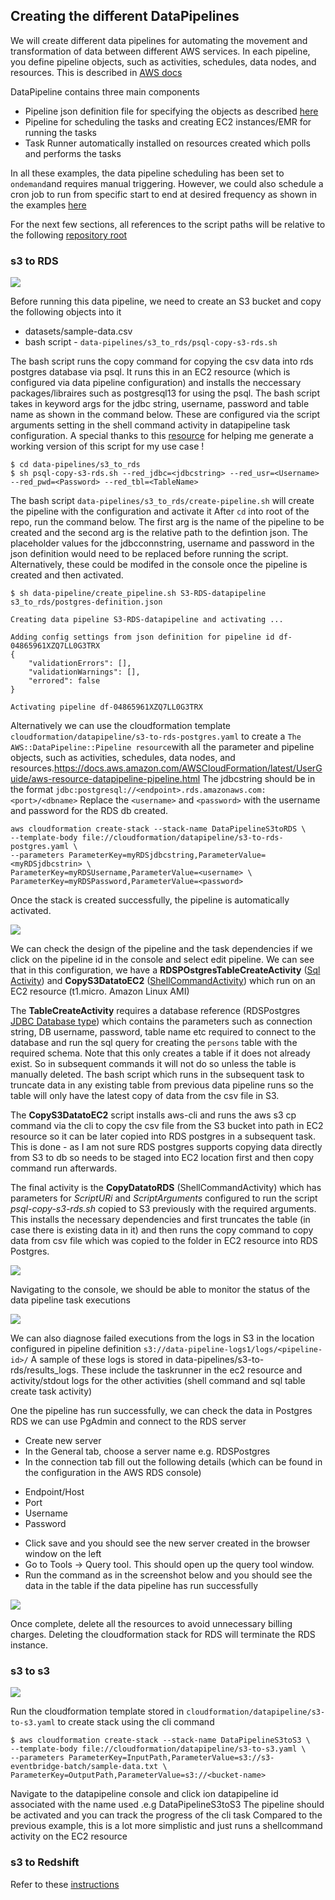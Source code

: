 ## Creating the different DataPipelines

We will create different data pipelines for automating the movement and transformation of data between 
different AWS services.  In each pipeline, you define pipeline objects, such as activities, schedules, 
data nodes, and resources. This is described in [AWS docs](https://docs.aws.amazon.com/datapipeline/latest/DeveloperGuide/what-is-datapipeline.html
)


DataPipeline contains three main components 

* Pipeline json definition file for specifying the objects as described [here](https://docs.aws.amazon.com/datapipeline/latest/DeveloperGuide/dp-writing-pipeline-definition.html)
* Pipeline for scheduling the tasks and creating EC2 instances/EMR for running the tasks
* Task Runner automatically installed on resources created which polls and performs the tasks

In all these examples, the data pipeline scheduling has been set to `ondemand`and requires manual triggering.
However, we could also schedule a cron job to run from specific start to end at desired frequency as shown in 
the examples [here](https://docs.aws.amazon.com/datapipeline/latest/DeveloperGuide/dp-object-schedule.html)


For the next few sections, all references to the script paths will be relative to the following [repository root](https://github.com/ryankarlos/AWS-ETL-Workflows)

### s3 to RDS

![](../screenshots/dp-s3-to-rds-tasks.png) 

Before running this data pipeline, we need to create an S3 bucket and copy the following objects into it 

* datasets/sample-data.csv 
* bash script - `data-pipelines/s3_to_rds/psql-copy-s3-rds.sh`

The bash script runs the copy command for copying the csv data into rds postgres database via psql. It runs this 
in an EC2 resource (which is configured via data pipeline configuration) and installs the neccessary packages/libraires 
such as postgresql13 for using the psql. The bash script takes in keyword args 
for the jdbc string, username, password and table name as shown in the command below. These are configured via the 
script arguments setting in the shell command activity in datapipeline task configuration.
A special thanks to this [resource](https://github.com/awslabs/aws-support-tools/blob/master/DataPipeline/MySqlRdsToPostgreSqlRds/dbconv-mysqlRDS-to-postgresqlRDS.sh)
for helping me generate a working version of this script for my use case !

```
$ cd data-pipelines/s3_to_rds
$ sh psql-copy-s3-rds.sh --red_jdbc=<jdbcstring> --red_usr=<Username> --red_pwd=<Password> --red_tbl=<TableName>
```


The bash script  `data-pipelines/s3_to_rds/create-pipeline.sh`  will create the pipeline with the configuration and activate it
After `cd` into root of the repo, run the command below. The first arg is the name of the pipeline to be created and 
the second arg is the relative path to the defintion json. The placeholder values for the jdbcconnstring, username and password in the 
json definition would need to be replaced before running the script. Alternatively, these could be modifed in the console 
once the pipeline is created and then activated.

```
$ sh data-pipeline/create_pipeline.sh S3-RDS-datapipeline s3_to_rds/postgres-definition.json

Creating data pipeline S3-RDS-datapipeline and activating ...

Adding config settings from json definition for pipeline id df-04865961XZQ7LL0G3TRX
{
    "validationErrors": [],
    "validationWarnings": [],
    "errored": false
}

Activating pipeline df-04865961XZQ7LL0G3TRX
```

Alternatively we can use the cloudformation template `cloudformation/datapipeline/s3-to-rds-postgres.yaml`  to create a 
`The AWS::DataPipeline::Pipeline resource`with all the parameter and pipeline objects, such as activities, schedules, 
data nodes, and resources.https://docs.aws.amazon.com/AWSCloudFormation/latest/UserGuide/aws-resource-datapipeline-pipeline.html
The jdbcstring should be in the format `jdbc:postgresql://<endpoint>.rds.amazonaws.com:<port>/<dbname>`
Replace the `<username>` and `<password>` with the username and password for the RDS db created.

```
aws cloudformation create-stack --stack-name DataPipelineS3toRDS \
--template-body file://cloudformation/datapipeline/s3-to-rds-postgres.yaml \
--parameters ParameterKey=myRDSjdbcstring,ParameterValue=<myRDSjdbcstrin> \
ParameterKey=myRDSUsername,ParameterValue=<username> \ 
ParameterKey=myRDSPassword,ParameterValue=<password>

```
Once the stack is created successfully, the pipeline is automatically activated.

![](../screenshots/cf-stack-data-pipeline-s3-rds.png) 


We can check the design of the pipeline and the task dependencies if we click on the pipeline id in the console and select
edit pipeline. We can see that in this configuration, we have a **RDSPOstgresTableCreateActivity** ([Sql Activity](https://docs.aws.amazon.com/datapipeline/latest/DeveloperGuide/dp-object-sqlactivity.html)) and 
**CopyS3DatatoEC2** ([ShellCommandActivity](https://docs.aws.amazon.com/datapipeline/latest/DeveloperGuide/dp-object-shellcommandactivity.html)) which run on an EC2 resource (t1.micro. Amazon Linux AMI) 

The **TableCreateActivity** requires a database reference (RDSPostgres [JDBC Database type](https://docs.aws.amazon.com/datapipeline/latest/DeveloperGuide/dp-object-jdbcdatabase.html))
which contains the parameters such as connection string, DB username, password, table name etc required to connect to the database and run the sql query for creating the `persons`
table with the required schema. Note that this only creates a table if it does not already exist. So in subsequent commands
it will not do so unless the table is manually deleted. The bash script which runs in the subsequent task to truncate 
data in any existing table from previous data pipeline runs so the table will only have the latest copy of 
data from the csv file in S3.

The **CopyS3DatatoEC2** script installs aws-cli and runs the aws s3 cp command via the cli 
to copy the csv file from the S3 bucket into path in EC2 resource so it can be later copied into RDS postgres in a subsequent 
task. This is done - as I am not sure RDS postgres supports copying data directly from S3 to db so needs to be staged into
EC2 location first and then copy command run afterwards.

The final activity is the **CopyDatatoRDS** (ShellCommandActivity) which has parameters for _ScriptURi_ and _ScriptArguments_ 
configured to run the script _psql-copy-s3-rds.sh_ copied to S3 previously with the required arguments. 
This installs the necessary dependencies and first truncates the table (in case there is existing data in it) and then 
runs the copy command to copy data from csv file which was copied to the folder in EC2 resource into RDS Postgres.

![](../screenshots/data-pipeline-s3-rds-pg.png) 

Navigating to the console, we should be able to monitor the status of the data pipeline task executions 

![](../screenshots/s3-rds-component-status.png) 

We can also diagnose  failed executions from the logs in S3 in the location configured in pipeline definition `s3://data-pipeline-logs1/logs/<pipeline-id>/`
A sample of these logs is stored in data-pipelines/s3-to-rds/results_logs. These include the taskrunner in the ec2 resource and 
activity/stdout logs for the other activities (shell command and sql table create task activity)

One the pipeline has run successfully, we can  check the data in Postgres RDS we can use PgAdmin and connect to the RDS server

* Create new server 
* In the General tab, choose a  server name e.g. RDSPostgres
* In the connection tab fill out the following details (which can be found in the configuration in the AWS RDS console)
- Endpoint/Host 
- Port 
- Username
- Password
* Click save and you should see the new server created in the browser window on the left
* Go to Tools -> Query tool. This should open up the query tool window. 
* Run the command as in the screenshot below and you should see the data in the table if the data pipeline has run successfully

![](../screenshots/RDSPostgresDataQuery.png) 

Once complete, delete all the resources to avoid unnecessary billing charges. Deleting the cloudformation stack for RDS 
will terminate the RDS instance. 


### s3 to s3

![](../screenshots/dp-s3-to-s3-tasks.png) 

Run the cloudformation template stored in `cloudformation/datapipeline/s3-to-s3.yaml` 
to create stack using the cli command 

```
$ aws cloudformation create-stack --stack-name DataPipelineS3toS3 \
--template-body file://cloudformation/datapipeline/s3-to-s3.yaml \
--parameters ParameterKey=InputPath,ParameterValue=s3://s3-eventbridge-batch/sample-data.txt \
ParameterKey=OutputPath,ParameterValue=s3://<bucket-name>

```

Navigate to the datapipeline console and click ion datapipeline id associated with the name used .e.g DataPipelineS3toS3
The pipeline should be activated and you can track the progress of the cli task
Compared to the previous example, this is a lot more simplistic and just runs a shellcommand activity on the EC2 resource

### s3 to Redshift

Refer to these [instructions](s3_to_redshift)
